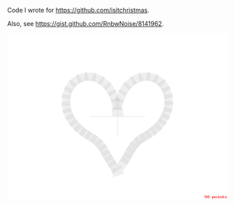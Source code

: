 Code I wrote for https://github.com/isitchristmas.

Also, see https://gist.github.com/RnbwNoise/8141962.

![](https://github.com/RnbwNoise/IsItChristmas/blob/master/example.png)